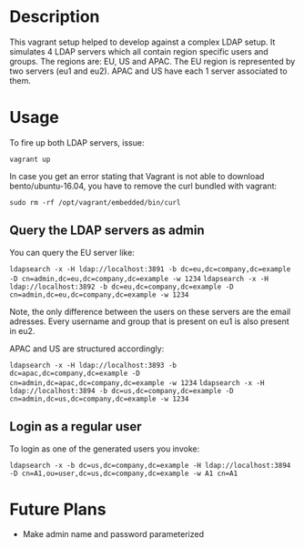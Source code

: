 # Description

This vagrant setup helped to develop against a complex LDAP setup. It simulates 4 LDAP servers which all contain region specific users and groups.
The regions are: EU, US and APAC. The EU region is represented by two servers (eu1 and eu2). APAC and US have each 1 server associated to them.

# Usage

To fire up both LDAP servers, issue:

`vagrant up`

In case you get an error stating that Vagrant is not able to download bento/ubuntu-16.04, you have to remove the curl bundled with vagrant:

`sudo rm -rf /opt/vagrant/embedded/bin/curl`

## Query the LDAP servers as admin

You can query the EU server like:

`ldapsearch -x -H ldap://localhost:3891 -b dc=eu,dc=company,dc=example -D cn=admin,dc=eu,dc=company,dc=example -w 1234`
`ldapsearch -x -H ldap://localhost:3892 -b dc=eu,dc=company,dc=example -D cn=admin,dc=eu,dc=company,dc=example -w 1234`

Note, the only difference between the users on these servers are the email adresses. Every username and group that is present on eu1 is also present in eu2.

APAC and US are structured accordingly:

`ldapsearch -x -H ldap://localhost:3893 -b dc=apac,dc=company,dc=example -D cn=admin,dc=apac,dc=company,dc=example -w 1234`
`ldapsearch -x -H ldap://localhost:3894 -b dc=us,dc=company,dc=example -D cn=admin,dc=us,dc=company,dc=example -w 1234`

## Login as a regular user

To login as one of the generated users you invoke:

`ldapsearch -x -b dc=us,dc=company,dc=example -H ldap://localhost:3894 -D cn=A1,ou=user,dc=us,dc=company,dc=example -w A1 cn=A1`

# Future Plans

* Make admin name and password parameterized

